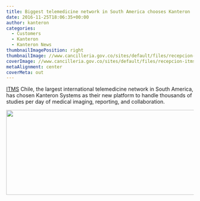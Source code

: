 ```yaml
---
title: Biggest telemedicine network in South America chooses Kanteron
date: 2016-11-25T18:06:35+00:00
author: kanteron
categories:
  - Customers
  - Kanteron
  - Kanteron News
thumbnailImagePosition: right
thumbnailImage: //www.cancilleria.gov.co/sites/default/files/recepcion-itms-telemedicina-bogota.jpg
coverImage: //www.cancilleria.gov.co/sites/default/files/recepcion-itms-telemedicina-bogota.jpg
metaAlignment: center
coverMeta: out
---
```


[ITMS](http://www.itms.cl/) Chile, the largest international telemedicine network in South America, has chosen Kanteron Systems as their new platform to handle thousands of studies per day of medical imaging, reporting, and collaboration.

<img class="aligncenter size-medium" src="http://www.itms.cl/imagens/hp/es-es/Banner06.jpg" alt="" width="540" height="229" />